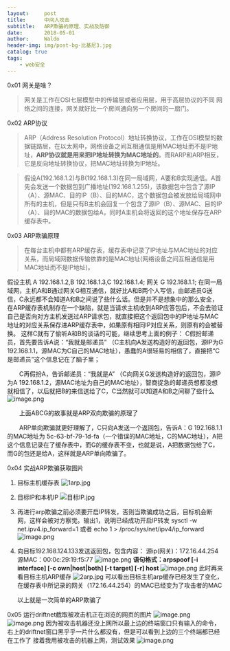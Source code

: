 ```yaml
---
layout:     post
title:      中间人攻击
subtitle:   ARP欺骗的原理、实战及防御
date:       2018-05-01
author:     Waldo
header-img: img/post-bg-比基尼3.jpg
catalog: true
tags:
    - web安全
---
```


0x01 网关是啥？
> 网关是工作在OSI七层模型中的传输层或者应用层，用于高层协议的不同 
网络之间的连接，网关就好比一个房间通向另一个房间的一扇门。

0x02 ARP协议
> ARP（Address Resolution Protocol）地址转换协议，工作在OSI模型的数据链路层，在以太网中，网络设备之间互相通信是用MAC地址而不是IP地址，**ARP协议就是用来把IP地址转换为MAC地址的**。而RARP和ARP相反，它是反向地址转换协议，把MAC地址转换为IP地址。

> 假设A(192.168.1.2)与B(192.168.1.3)在同一局域网，A要和B实现通信。A首先会发送一个数据包到广播地址(192.168.1.255)，该数据包中包含了源IP（A）、源MAC、目的IP（B）、目的MAC，这个数据包会被发放给局域网中所有的主机，但是只有B主机会回复一个包含了源IP（B）、源MAC、目的IP（A）、目的MAC的数据包给A，同时A主机会将返回的这个地址保存在ARP缓存表中。

0x03 ARP欺骗原理
> 在每台主机中都有ARP缓存表，缓存表中记录了IP地址与MAC地址的对应关系，而局域网数据传输依靠的是MAC地址(网络设备之间互相通信是用MAC地址而不是IP地址)。

假设主机 A 192.168.1.2,B 192.168.1.3,C 192.168.1.4; 网关 G 192.168.1.1; 在同一局域网，主机A和B通过网关G相互通信，就好比A和B两个人写信，由邮递员G送信，C永远都不会知道A和B之间说了些什么话。但是并不是想象中的那么安全，在ARP缓存表机制存在一个缺陷，就是当请求主机收到ARP应答包后，不会去验证自己是否向对方主机发送过ARP请求包，就直接把这个返回包中的IP地址与MAC地址的对应关系保存进ARP缓存表中，如果原有相同IP对应关系，则原有的会被替换。
这样C就有了偷听A和B的谈话的可能，继续思考上面的例子：
 C假扮邮递员，首先要告诉A说：“我就是邮递员” （C主机向A发送构造好的返回包，源IP为G 192.168.1.1，源MAC为C自己的MAC地址），愚蠢的A很轻易的相信了，直接把“C是邮递员”这个信息记在了脑子里；

　　C再假扮A，告诉邮递员：“我就是A” （C向网关G发送构造好的返回包，源IP为A 192.168.1.2，源MAC地址为自己的MAC地址），智商捉急的邮递员想都没想就相信了，以后就把B的来信送给了C，C当然就可以知道A和B之间聊了些什么
![image.png](https://upload-images.jianshu.io/upload_images/7216746-a913e418e4c51bfc.png?imageMogr2/auto-orient/strip%7CimageView2/2/w/1240)

　　上面ABCG的故事就是ARP双向欺骗的原理了

　　ARP单向欺骗就更好理解了，C只向A发送一个返回包，告诉A：G 192.168.1.1 的MAC地址为 5c-63-bf-79-1d-fa（一个错误的MAC地址，C的MAC地址），A把这个信息记录在了缓存表中，而G的缓存表不变，也就是说，A把数据包给了C，而G的包还是给A，这样就是ARP单向欺骗了。

0x04 实战ARP欺骗获取图片
1. 目标主机缓存表
![1arp.jpg](https://upload-images.jianshu.io/upload_images/7216746-ab666635b85b7e3a.jpg?imageMogr2/auto-orient/strip%7CimageView2/2/w/1240)

2. 目标IP和本机IP
![目标IP.jpg](https://upload-images.jianshu.io/upload_images/7216746-ce3850b3dc029599.jpg?imageMogr2/auto-orient/strip%7CimageView2/2/w/1240)
3. 再进行arp欺骗之前必须要开启IP转发，否则当欺骗成功之后，目标机会断网，这样会被对方察觉。输出1，说明已经成功开启IP转发
sysctl -w net.ipv4.ip_forward=1  或者 echo 1 > /proc/sys/net/ipv4/ip_forward
![image.png](https://upload-images.jianshu.io/upload_images/7216746-de9ef84fb577bef4.png?imageMogr2/auto-orient/strip%7CimageView2/2/w/1240)
4. 向目标192.168.124.133发送返回包，包含内容：
源ip(网关)：172.16.44.254
源MAC：00:0c:29:19:f5:77
![image.png](https://upload-images.jianshu.io/upload_images/7216746-c172d45d6b0b74f4.png?imageMogr2/auto-orient/strip%7CimageView2/2/w/1240)
**语句格式：arpspoof [-i interface] [-c own|host|both] [-t target] [-r] host**
![image.png](https://upload-images.jianshu.io/upload_images/7216746-b7270d559c3c56ad.png?imageMogr2/auto-orient/strip%7CimageView2/2/w/1240)
此时再来看目标主机ARP缓存
![2arp.jpg](https://upload-images.jianshu.io/upload_images/7216746-3b216451576e8b49.jpg?imageMogr2/auto-orient/strip%7CimageView2/2/w/1240)
可以看出目标主机arp缓存已经发生了变化，在缓存表中所记录的网关（172.16.44.254）的MAC已经变为了攻击者的MAC

   以上就是一次简单的ARP欺骗了

0x05 运行driftnet截取被攻击机正在浏览的网页的图片
![image.png](https://upload-images.jianshu.io/upload_images/7216746-ac09a314386748ce.png?imageMogr2/auto-orient/strip%7CimageView2/2/w/1240)
![image.png](https://upload-images.jianshu.io/upload_images/7216746-b25dba17e97adafb.png?imageMogr2/auto-orient/strip%7CimageView2/2/w/1240)
因为被攻击机器还没上网所以最上边的终端窗口只有输入的命令，右上的driftnet窗口黑乎乎一片什么都没有，但是可以看到上边的三个终端都已经在工作了
接着我用被攻击的机器上网，测试效果
![image.png](https://upload-images.jianshu.io/upload_images/7216746-97ff08af39cc6c83.png?imageMogr2/auto-orient/strip%7CimageView2/2/w/1240)
